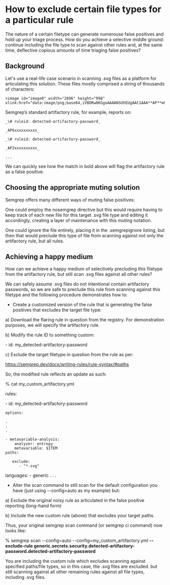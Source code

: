 # How to exclude certain file types for a particular rule

The nature of a certain filetype can generate numerouse false positives and hold up your triage process.  How do you achieve a selective middle ground: continue including the file type to scan against other rules and, at the same time, deflective copious amounts of time triaging false positives?  

## Background

Let's use a real-life case scenario in scanning .svg files as a platform for articulating this solution.   These files mostly comprised a string of thousands of characters:

```
<image id="image0" width="2896" height="998" xlink:href="data:image/png;base64,iVBORw0KGgoAAAANSUhEUgAAC1AAA**AP**mCAYAAABQS58cAAABR2lDQ1BJQ0MgUHJvZmlsZQAAKJFjYGASSSwoyGFhYGDIzSspCnJ3UoiIjFJgf8LAzsDIwM1gwqCRmFxc4BgQ4ANUwgCjUcG3a0C1QHBZF2SW3AzZBT+7Sn68UphgqTU7fyemehTAlZJanAyk/wBxWnJBUQkDA2MKkK1cXlIAYncA2SJFQEcB2XNA7HQIewOInQRhHwGrCQlyBrJvANkCyRmJQDMYXwDZOklI4ulIbKi9IMDj4urjoxBqZG5oEUjAuaSDktSKEhDtnF9QWZSZnlGi4AgMpVQFz7xkPR0FIwMjAwYGUJhDVH8OAoclo9g+hFj+EgYGi28MDMwTEWJJUxgYtrcxMEjcQ…..
```

Semgrep’s standard artifactory rule, for example, reports on:

```
_\# ruleid: detected-artifactory-password_

_AP6xxxxxxxxxx_

_\# ruleid: detected-artifactory-password_

_AP2xxxxxxxxxx_

...
```

We can quickly see how the match in bold above will flag the artifactory rule as a false positive.  


## Choosing the appropriate muting solution


Semgrep offers many different ways of muting false positives: 

One could employ the nosemgrep directive but this would require having to keep track of each new file for this target .svg file type and editing it accordingly, creating a layer of maintenance with this muting notation. 

One could ignore the file entirely, placing it in the .semgrepignore listing, but then that would preclude this type of file from scanning against not only the artifactory rule, but all rules.  


## Achieving a happy medium


How can we achieve a happy medium of selectively precluding this filetype from the artifactory rule, but still scan .svg files against all other rules?

We can safely assume .svg files do not intentional contain artifactory passwords, so we are safe to preclude this rule from scanning against this filetype and the following procedure demonstrates how to:

* Create a customized version of the rule that is generating the false positives that excludes the target file type:  


a) Download the flaring rule in question from the registry.  For demonstration purposes, we will specify the artifactory rule.    

b) Modify the rule ID to something custom:

  \- id: my_detected-artifactory-password

c) Exclude the target filetype in question from the rule as per:

https://semgrep.dev/docs/writing-rules/rule-syntax/#paths

So, the modified rule reflects an update as such:


 % cat my_custom_artifactory.yml 
 
rules:

  \- id: my_detected-artifactory-password
  
    options:
    
    .
    .
    .
    
    - metavariable-analysis:
        analyzer: entropy
        metavariable: $ITEM 
    paths:
    
       exclude:
          - "*.svg" 
   languages:
       - generic
    .
    .
    .

* Alter the scan command to still scan for the default configuration you have (just using --config=auto as my example) but:

 a) Exclude the original noisy rule as articulated in the false positive reporting (long-hand form) 

 b) Include the new custom rule (above) that excludes your target paths.   

Thus, your original semgrep scan command (or semgrep ci command) now looks like: 


% semgrep scan --config=auto --config=my_custom_artifactory.yml __--exclude-rule generic.secrets.security.detected-artifactory-password.detected-artifactory-password__

You are including the custom rule which excludes scanning against specified paths/file types, so in this case, the .svg files are excluded.   but still scanning against all other remaining rules against all file types, including .svg files. 

